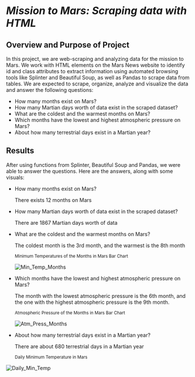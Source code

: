 # ***Mission to Mars: Scraping data with HTML***

## Overview and Purpose of Project
In this project, we are web-scraping and analyzing data for the mission to Mars. We work with HTML elements on the Mars News website to identify id and class attributes to extract information using automated browsing tools like Splinter and Beautiful Soup, as well as Pandas to scrape data from tables. We are expected to scrape, organize, analyze and visualize the data and answer the following questions:
 
- How many months exist on Mars?
- How many Martian days worth of data exist in the scraped dataset?
- What are the coldest and the warmest months on Mars?
- Which months have the lowest and highest atmospheric pressure on Mars?
- About how many terrestrial days exist in a Martian year?

## Results

After using functions from Splinter, Beautiful Soup and Pandas, we were able to answer the questions. Here are the answers, along with some visuals:

- How many months exist on Mars?

    There exists 12 months on Mars
    
- How many Martian days worth of data exist in the scraped dataset?

    There are 1867 Martian days worth of data
    
- What are the coldest and the warmest months on Mars?

    The coldest month is the 3rd month, and the warmest is the 8th month
  
  <sub> Minimum Temperatures of the Months in Mars Bar Chart <sub>
  
  ![Min_Temp_Months](https://user-images.githubusercontent.com/111034667/201005295-c3f1b242-a3a3-41c8-99ab-8cde8676df8a.png)

- Which months have the lowest and highest atmospheric pressure on Mars?

   The month with the lowest atmospheric pressure is the 6th month, and the one with the highest atmospheric pressure is the 9th month.
   
   <sub>Atmospheric Pressure of the Months in Mars Bar Chart<sub>
   
   ![Atm_Press_Months](https://user-images.githubusercontent.com/111034667/201005759-34d5a3e2-40d9-446f-9673-16bfd13a4d78.png)

  
- About how many terrestrial days exist in a Martian year?

    There are about 680 terrestrial days in a Martian year
    
    <sub> Daily Minimum Temperature in Mars <sub>
    
![Daily_Min_Temp](https://user-images.githubusercontent.com/111034667/201005901-1d59c023-cdd3-4ba0-afe3-4330ec7da349.png)
